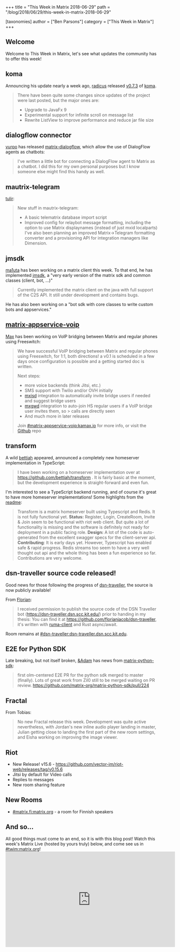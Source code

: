 +++
title = "This Week in Matrix 2018-06-29"
path = "/blog/2018/06/29/this-week-in-matrix-2018-06-29"

[taxonomies]
author = ["Ben Parsons"]
category = ["This Week in Matrix"]
+++

<h2 id="welcome">Welcome</h2>
Welcome to This Week in Matrix, let's see what updates the community has to offer this week!
<h2 id="koma">koma</h2>
Announcing his update nearly a week ago, <a href="https://matrix.to/#/@radicus:matrix.org">radicus</a> released <a href="https://github.com/koma-im/koma/releases/tag/0.7.3">v0.7.3</a> of <a href="https://github.com/koma-im/koma/">koma</a>.
<blockquote>There have been quite some changes since updates of the project were last posted, but the major ones are:
<ul>
 	<li>Upgrade to JavaFx 9</li>
 	<li>Experimental support for infinite scroll on message list</li>
 	<li>Rewrite ListView to improve performance and reduce jar file size</li>
</ul>
</blockquote>
<h2 id="dialogflowconnector">dialogflow connector</h2>
<a href="https://matrix.to/#/@vurpo:vurpo.fi">vurpo</a> has released <a href="https://gitlab.com/vurpo/matrix-dialogflow">matrix-dialogflow</a>, which allow the use of DialogFlow agents as chatbots:
<blockquote>I've written a little bot for connecting a DialogFlow agent to Matrix as a chatbot. I did this for my own personal purposes but I know someone else might find this handy as well.</blockquote>
<h2 id="mautrixtelegram">mautrix-telegram</h2>
<a href="@tulir:maunium.net">tulir</a>:
<blockquote>New stuff in mautrix-telegram:
<ul>
 	<li>A basic telematrix database import script</li>
 	<li>Improved config for relaybot message formatting, including the option to use Matrix displaynames (instead of just mxid localparts)
I've also been planning an improved Matrix-&gt;Telegram formatting converter and a provisioning API for integration managers like Dimension.</li>
</ul>
</blockquote>
<h2 id="jmsdk">jmsdk</h2>
<a href="https://matrix.to/#/@ma1uta:matrix.org">ma1uta</a> has been working on a matrix client this week. To that end, he has implemented <a href="https://github.com/ma1uta/jmsdk">jmsdk</a>, a "very early version of the matrix sdk and common classes (client, bot, …)"
<blockquote>Currently implemented the matrix client on the java with full support of the C2S API. It still under development and contains bugs.</blockquote>
He has also been working on a "bot sdk with core classes to write custom bots and appservices."
<h2 id="matrixappservicevoip"><a href="https://github.com/kamax-io/matrix-appservice-voip">matrix-appservice-voip</a></h2>
<a href="https://matrix.to/#/@max:kamax.io">Max</a> has been working on VoIP bridging between Matrix and regular phones using Freeswitch:
<blockquote>We have successful VoIP bridging between Matrix and regular phones using Freeswitch, for 1:1, both directions! a v0.1 is scheduled in a few days once configuration is possible and a getting started doc is written.

Next steps:
<ul>
 	<li>more voice backends (think Jitsi, etc.)</li>
 	<li>SMS support with Twilio and/or OVH initially</li>
 	<li><a href="https://github.com/kamax-io/mxisd">mxisd</a> integration to automatically invite bridge users if needed and suggest bridge users</li>
 	<li><a href="https://github.com/kamax-io/mxhsd">mxgwd</a> integration to auto-join HS regular users if a VoIP bridge user invites them, so &gt; calls are directly seen</li>
 	<li>And much more in later releases</li>
</ul>
Join <a href="https://matrix.to/#/#matrix-appservice-voip:kamax.io">#matrix-appservice-voip:kamax.io</a> for more info, or visit the <a href="https://github.com/kamax-io/matrix-appservice-voip">Github</a> repo</blockquote>
<h2 id="transform">transform</h2>
A wild <a href="https://matrix.to/#/@bettiah:matrix.org">bettiah</a> appeared, announced a completely new homeserver implementation in TypeScript:
<blockquote>I have been working on a homeserver implementation over at <a href="https://github.com/bettiah/transform">https://github.com/bettiah/transform</a> . It is fairly basic at the moment, but the development experience is straight-forward and even fun.</blockquote>
I'm interested to see a TypeScript backend running, and of course it's great to have more homeserver implementations! Some highlights from the <a href="https://github.com/bettiah/transform">readme</a>:
<blockquote>Transform is a matrix homeserver built using Typescript and Redis. It is not fully functional yet.
<strong>Status:</strong> Register, Login, CreateRoom, Invite &amp; Join seem to be functional with riot web client. But quite a lot of functionality is missing and the software is definitely not ready for deployment in a public facing role.
<strong>Design:</strong> A lot of the code is auto-generated from the excellent swagger specs for the client-server api.
<strong>Contributing</strong>: It is early days yet. However, Typescript has enabled safe &amp; rapid progress. Redis streams too seem to have a very well thought out api and the whole thing has been a fun experience so far. Contributions are very welcome.</blockquote>
<h2 id="dsntravellersourcecodereleased">dsn-traveller source code released!</h2>
Good news for those following the progress of <a href="https://dsn-traveller.dsn.scc.kit.edu/">dsn-traveller</a>, the source is now publicly available!

From <a href="https://matrix.to/#/@florianjacob:matrix.org">Florian</a>:
<blockquote>I received permission to publish the source code of the DSN Traveller bot (<a href="https://dsn-traveller.dsn.scc.kit.edu/">https://dsn-traveller.dsn.scc.kit.edu/</a>) prior to handing in my thesis: You can find it at <a href="https://github.com/florianjacob/dsn-traveller">https://github.com/florianjacob/dsn-traveller</a>, it's written with <a href="https://github.com/ruma/ruma-client">ruma-client</a> and Rust async/await.</blockquote>
Room remains at <a href="https://matrix.to/#/#dsn-traveller:dsn-traveller.dsn.scc.kit.edu">#dsn-traveller:dsn-traveller.dsn.scc.kit.edu</a>.
<h2 id="e2eforpythonsdk">E2E for Python SDK</h2>
Late breaking, but not itself broken, <a href="https://matrix.to/#/@adam:thebeckmeyers.xyz">&amp;Adam</a> has news from <a href="https://github.com/matrix-org/matrix-python-sdk">matrix-python-sdk</a>:
<blockquote>first olm-centered E2E PR for the python sdk merged to master (finally). Lots of great work from Zil0 still to be merged waiting on PR review. <a href="https://github.com/matrix-org/matrix-python-sdk/pull/224">https://github.com/matrix-org/matrix-python-sdk/pull/224</a></blockquote>
<h2 id="fractal">Fractal</h2>

<p>From Tobias: </p>

<blockquote>
  <p>No new Fractal release this week. Development was quite active nevertheless, with Jordan's new inline audio player landing in master, Julian getting close to landing the first part of the new room settings, and Eisha working on improving the image viewer.</p>
</blockquote>
<h2 id="riot">Riot</h2>
<ul>
 	<li>New Release! v15.6 - <a href="https://github.com/vector-im/riot-web/releases/tag/v0.15.6">https://github.com/vector-im/riot-web/releases/tag/v0.15.6</a></li>
 	<li>Jitsi by default for Video calls</li>
 	<li>Replies to messages</li>
 	<li>New room sharing feature</li>
</ul>
<h2 id="newrooms">New Rooms</h2>
<ul>
 	<li><a href="https://matrix.to/#/#matrix.fi:matrix.org">#matrix.fi:matrix.org</a> - a room for Finnish speakers</li>
</ul>
<h2 id="andso">And so…</h2>
All good things must come to an end, so it is with this blog post! Watch this week's Matrix Live (hosted by yours truly) below, and come see us in <a href="https://matrix.to/#/#TWIM:matrix.org">#twim:matrix.org</a>!

<div class="video-container"><iframe src="https://www.youtube.com/embed/JWUcLJ8ueRk" width="560" height="315" frameBorder="0" allowFullScreen="allowfullscreen"></iframe></div>

